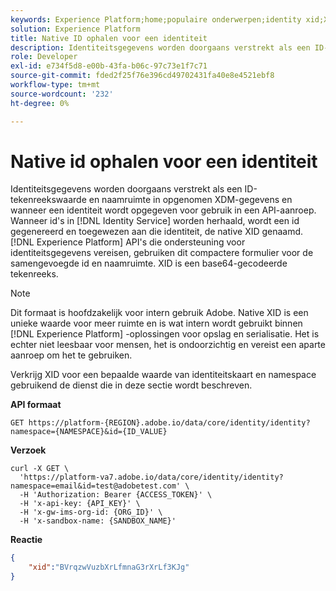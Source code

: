 ```yaml
---
keywords: Experience Platform;home;populaire onderwerpen;identity xid;XID
solution: Experience Platform
title: Native ID ophalen voor een identiteit
description: Identiteitsgegevens worden doorgaans verstrekt als een ID-tekenreekswaarde en naamruimte in opgenomen XDM-gegevens en wanneer een identiteit wordt opgegeven voor gebruik in een API-aanroep. Wanneer identiteiten in de Dienst van de Identiteit worden voortgeduurd, wordt een identiteitskaart geproduceerd en aan die identiteit toegewezen, genoemd inheemse XID. Experience Platform API's die ondersteuning voor identiteitsgegevens vereisen, gebruiken dit compactere formulier voor de samengevoegde id en naamruimte. XID is een base64-gecodeerde tekenreeks.
role: Developer
exl-id: e734f5d8-e00b-43fa-b06c-97c73e1f7c71
source-git-commit: fded2f25f76e396cd49702431fa40e8e4521ebf8
workflow-type: tm+mt
source-wordcount: '232'
ht-degree: 0%

---
```


# Native id ophalen voor een identiteit

Identiteitsgegevens worden doorgaans verstrekt als een ID-tekenreekswaarde en naamruimte in opgenomen XDM-gegevens en wanneer een identiteit wordt opgegeven voor gebruik in een API-aanroep. Wanneer id&#39;s in [!DNL Identity Service] worden herhaald, wordt een id gegenereerd en toegewezen aan die identiteit, de native XID genaamd. [!DNL Experience Platform] API&#39;s die ondersteuning voor identiteitsgegevens vereisen, gebruiken dit compactere formulier voor de samengevoegde id en naamruimte. XID is een base64-gecodeerde tekenreeks.

>[!NOTE]
>
>Dit formaat is hoofdzakelijk voor intern gebruik Adobe. Native XID is een unieke waarde voor meer ruimte en is wat intern wordt gebruikt binnen [!DNL Experience Platform] -oplossingen voor opslag en serialisatie. Het is echter niet leesbaar voor mensen, het is ondoorzichtig en vereist een aparte aanroep om het te gebruiken.

Verkrijg XID voor een bepaalde waarde van identiteitskaart en namespace gebruikend de dienst die in deze sectie wordt beschreven.

**API formaat**

```http
GET https://platform-{REGION}.adobe.io/data/core/identity/identity?namespace={NAMESPACE}&id={ID_VALUE}
```

**Verzoek**

```shell
curl -X GET \
  'https://platform-va7.adobe.io/data/core/identity/identity?namespace=email&id=test@adobetest.com' \
  -H 'Authorization: Bearer {ACCESS_TOKEN}' \
  -H 'x-api-key: {API_KEY}' \
  -H 'x-gw-ims-org-id: {ORG_ID}' \
  -H 'x-sandbox-name: {SANDBOX_NAME}'
```

**Reactie**

```json
{
    "xid":"BVrqzwVuzbXrLfmnaG3rXrLf3KJg"
}
```
